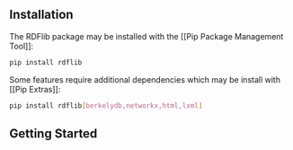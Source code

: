 ## Installation

The RDFlib package may be installed with the [[Pip Package Management Tool]]:
```sh
pip install rdflib
```

Some features require additional dependencies which may be install with [[Pip Extras]]:
```sh
pip install rdflib[berkelydb,networkx,html,lxml]
```


## Getting Started
